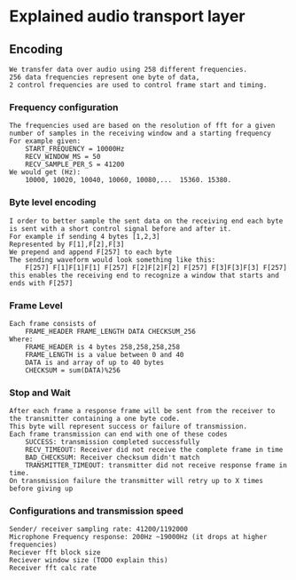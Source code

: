 # Explained audio transport layer

## Encoding

    We transfer data over audio using 258 different frequencies.
    256 data frequencies represent one byte of data, 
    2 control frequencies are used to control frame start and timing.

### Frequency configuration

    The frequencies used are based on the resolution of fft for a given number of samples in the receiving window and a starting frequency
    For example given:
        START_FREQUENCY = 10000Hz
        RECV_WINDOW_MS = 50
        RECV_SAMPLE_PER_S = 41200
    We would get (Hz):
        10000, 10020, 10040, 10060, 10080,...  15360. 15380.

### Byte level encoding

    I order to better sample the sent data on the receiving end each byte is sent with a short control signal before and after it.
    For example if sending 4 bytes [1,2,3] 
    Represented by F[1],F[2],F[3]
    We prepend and append F[257] to each byte
    The sending waveform would look something like this:
        F[257] F[1]F[1]F[1] F[257] F[2]F[2]F[2] F[257] F[3]F[3]F[3] F[257]
    this enables the receiving end to recognize a window that starts and ends with F[257]

### Frame Level

    Each frame consists of
        FRAME_HEADER FRAME_LENGTH DATA CHECKSUM_256
    Where:
        FRAME_HEADER is 4 bytes 258,258,258,258
        FRAME_LENGTH is a value between 0 and 40
        DATA is and array of up to 40 bytes
        CHECKSUM = sum(DATA)%256

### Stop and Wait

    After each frame a response frame will be sent from the receiver to the transmitter containing a one byte code.
    This byte will represent success or failure of transmission.
    Each frame transmission can end with one of these codes 
        SUCCESS: transmission completed successfully
        RECV_TIMEOUT: Receiver did not receive the complete frame in time
        BAD_CHECKSUM: Receiver checksum didn't match
        TRANSMITTER_TIMEOUT: transmitter did not receive response frame in time.
    On transmission failure the transmitter will retry up to X times before giving up

### Configurations and transmission speed
    Sender/ receiver sampling rate: 41200/1192000
    Microphone Frequency response: 200Hz ~19000Hz (it drops at higher frequencies)
    Reciever fft block size
    Reciever window size (TODO explain this)
    Receiver fft calc rate
    

